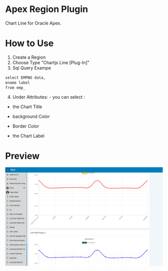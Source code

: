 # Apex Region Plugin
Chart Line for Oracle Apex.


# How to Use
1. Create a Region
2. Choose Type "Chartjs Line [Plug-In]"
3. Sql Query Exampe
```
select EMPNO data, 
ename label  
from emp_ 

```

4. Under Attributes: - you can select :

- the Chart Title

- background Color

 - Border Color                                        
                                        
 - the Chart Label                                      
                                        
                                        

# Preview

![](https://github.com/allipierre/Chart-Line-for-Oracle-Apex/blob/master/chartline.png)
